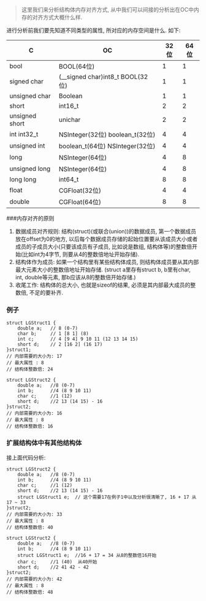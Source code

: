 > 这里我们来分析结构体内存对齐方式, 从中我们可以间接的分析出在OC中内存的对齐方式大概什么样.  

进行分析前我们要先知道不同类型的属性, 所对应的内存空间是什么. 如下:  

C      |  OC          | 32位     |  64位 | 
--------------------|------------------|-----------------------|-----------------------|
bool	 | BOOL(64位)  | 1   | 1 | 
signed char	 | (__signed char)int8_t  BOOL(32位) | 1   | 1 | 
unsigned char	 | Boolean  | 1   | 1 | 
short	 | int16_t  | 2  | 2 | 
unsigned short	 | unichar | 2  | 2 | 
int int32_t	 | NSInteger(32位)  boolean_t(32位) | 4   | 4 | 
unsigned int	 | boolean_t(64位)  NSInteger(32位)  | 4   | 4 | 
long	 | NSInteger(64位) | 4  | 8 | 
unsigned long	 | NSInteger(64位) | 4  | 8 | 
long long	 | int64_t | 8  | 8 | 
float	 | CGFloat(32位) | 4 | 4 | 
double	 | CGFloat(64位) | 8  | 8 | 

###内存对齐的原则  
1. 数据成员对齐规则: 结构(struct)(或联合(union))的数据成员, 第一个数据成员放在offset为0的地方, 以后每个数据成员存储的起始位置要从该成员大小或者成员的子成员大小(只要该成员有子成员, 比如说是数组, 结构体等)的整数倍开始(比如int为4字节, 则要从4的整数倍地址开始存储).
2. 结构体作为成员: 如果一个结构里有某些结构体成员, 则结构体成员要从其内部最大元素大小的整数倍地址开始存储. (struct a里存有struct b, b里有char, int, double等元素, 那b应该从8的整数倍开始存储.)
3. 收尾工作: 结构体的总大小, 也就是sizeof的结果, 必须是其内部最大成员的整数倍, 不足的要补齐. 

### 例子 

```
struct LGStruct1 {  
    double a;   // 8 (0-7)  
    char b;     // 1 [8 1] (8)  
    int c;      // 4 [9 4] 9 10 11 (12 13 14 15)  
    short d;    // 2 [16 2] (16 17)  
}struct1;  
// 内部需要的大小为: 17  
// 最大属性 : 8  
// 结构体整数倍: 24  

struct LGStruct2 {  
    double a;   //8 (0-7)  
    int b;      //4 (8 9 10 11)  
    char c;     //1 (12)  
    short d;    //2 13 (14 15) - 16  
}struct2;  
// 内部需要的大小为: 16  
// 最大属性 : 8  
// 结构体整数倍: 16  
```

### 扩展结构体中有其他结构体

接上面代码分析: 

```
struct LGStruct2 {  
    double a;   //8 (0-7)  
    int b;      //4 (8 9 10 11)  
    char c;     //1 (12)  
    short d;    //2 13 (14 15) - 16  
    struct LGStruct1 e;  // 这个需要17在例子1中以及分析很清晰了, 16 + 17 从17 ~ 33
}struct2;  
// 内部需要的大小为: 33  
// 最大属性 : 8  
// 结构体整数倍: 40 

struct LGStruct2 {  
    double a;   //8 (0-7)  
    int b;      //4 (8 9 10 11)  
    struct LGStruct1 e;  //16 + 17 = 34 从8的整数倍16开始
    char c;     //1 (40)  从40开始
    short d;    //2 41 42 - 42  
}struct2;  
// 内部需要的大小为: 42  
// 最大属性 : 8  
// 结构体整数倍: 48 
```